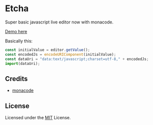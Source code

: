 # Etcha

Super basic javascript live editor now with monacode.

[Demo here](https://etcha-code.netlify.app/)

Basically this:

```js
const initialValue = editor.getValue();
const encodedJs = encodeURIComponent(initialValue);
const dataUri = "data:text/javascript;charset=utf-8," + encodedJs;
import(dataUri);
```

## Credits

* [monacode](https://github.com/lukejacksonn/monacode)

## License

Licensed under the [MIT](https://github.com/Microsoft/monaco-editor/blob/master/LICENSE.md) License.
